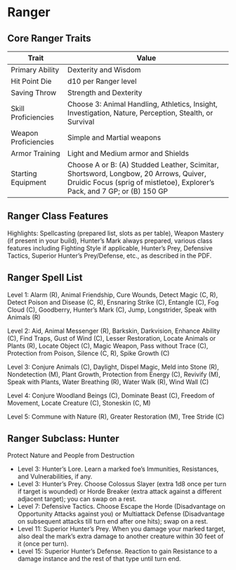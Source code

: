 <!-- Source: docs/srd/SRD_CC_v5.2.1.pdf pp.57–61 (Ranger class, Hunter); Spell List p.60 -->

# Ranger

## Core Ranger Traits

| Trait               | Value |
|---------------------|-------|
| Primary Ability     | Dexterity and Wisdom |
| Hit Point Die       | d10 per Ranger level |
| Saving Throw        | Strength and Dexterity |
| Skill Proficiencies | Choose 3: Animal Handling, Athletics, Insight, Investigation, Nature, Perception, Stealth, or Survival |
| Weapon Proficiencies| Simple and Martial weapons |
| Armor Training      | Light and Medium armor and Shields |
| Starting Equipment  | Choose A or B: (A) Studded Leather, Scimitar, Shortsword, Longbow, 20 Arrows, Quiver, Druidic Focus (sprig of mistletoe), Explorer’s Pack, and 7 GP; or (B) 150 GP |

## Ranger Class Features

Highlights: Spellcasting (prepared list, slots as per table), Weapon Mastery (if present in your build), Hunter’s Mark always prepared, various class features including Fighting Style if applicable, Hunter’s Prey, Defensive Tactics, Superior Hunter’s Prey/Defense, etc., as described in the PDF.

## Ranger Spell List

Level 1: Alarm (R), Animal Friendship, Cure Wounds, Detect Magic (C, R), Detect Poison and Disease (C, R), Ensnaring Strike (C), Entangle (C), Fog Cloud (C), Goodberry, Hunter’s Mark (C), Jump, Longstrider, Speak with Animals (R)

Level 2: Aid, Animal Messenger (R), Barkskin, Darkvision, Enhance Ability (C), Find Traps, Gust of Wind (C), Lesser Restoration, Locate Animals or Plants (R), Locate Object (C), Magic Weapon, Pass without Trace (C), Protection from Poison, Silence (C, R), Spike Growth (C)

Level 3: Conjure Animals (C), Daylight, Dispel Magic, Meld into Stone (R), Nondetection (M), Plant Growth, Protection from Energy (C), Revivify (M), Speak with Plants, Water Breathing (R), Water Walk (R), Wind Wall (C)

Level 4: Conjure Woodland Beings (C), Dominate Beast (C), Freedom of Movement, Locate Creature (C), Stoneskin (C, M)

Level 5: Commune with Nature (R), Greater Restoration (M), Tree Stride (C)

## Ranger Subclass: Hunter

Protect Nature and People from Destruction

- Level 3: Hunter’s Lore. Learn a marked foe’s Immunities, Resistances, and Vulnerabilities, if any.
- Level 3: Hunter’s Prey. Choose Colossus Slayer (extra 1d8 once per turn if target is wounded) or Horde Breaker (extra attack against a different adjacent target); you can swap on a rest.
- Level 7: Defensive Tactics. Choose Escape the Horde (Disadvantage on Opportunity Attacks against you) or Multiattack Defense (Disadvantage on subsequent attacks till turn end after one hits); swap on a rest.
- Level 11: Superior Hunter’s Prey. When you damage your marked target, also deal the mark’s extra damage to another creature within 30 feet of it (once per turn).
- Level 15: Superior Hunter’s Defense. Reaction to gain Resistance to a damage instance and the rest of that type until turn end.
